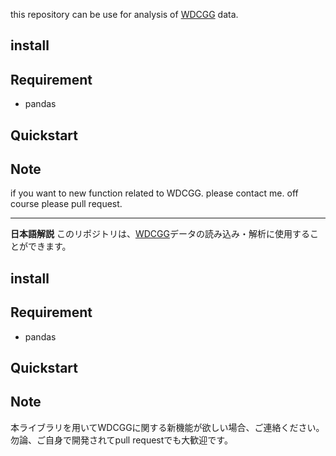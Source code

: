 this repository can be use for analysis of [WDCGG](https://gaw.kishou.go.jp/jp) data.

## install

## Requirement
- pandas

## Quickstart

## Note
if you want to new function related to WDCGG.
please contact me. off course please pull request.

---
**日本語解説**
このリポジトリは、[WDCGG](https://gaw.kishou.go.jp/jp)データの読み込み・解析に使用することができます。

## install

## Requirement
- pandas

## Quickstart

## Note
本ライブラリを用いてWDCGGに関する新機能が欲しい場合、ご連絡ください。
勿論、ご自身で開発されてpull requestでも大歓迎です。
